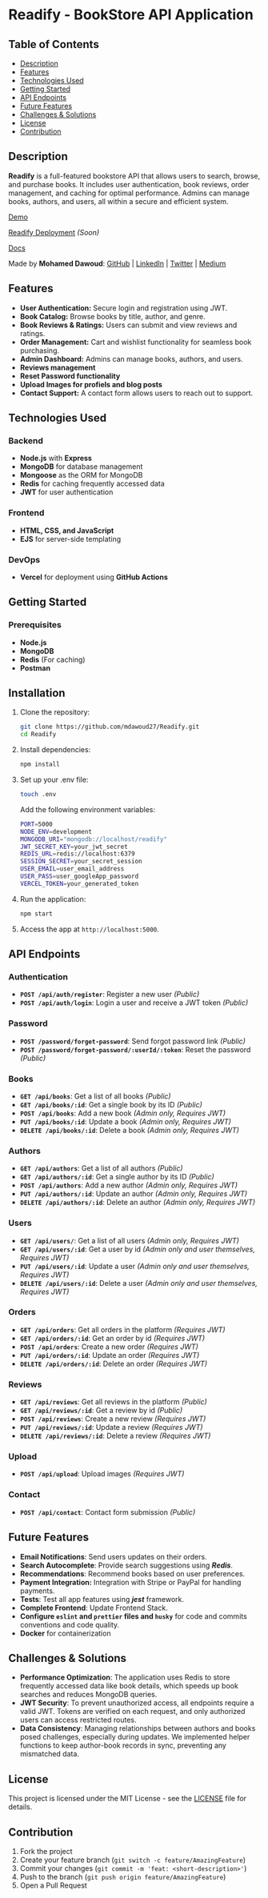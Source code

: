# Readify - BookStore API Application

## Table of Contents

- [Description](#description)
- [Features](#features)
- [Technologies Used](#technologies-used)
- [Getting Started](#getting-started)
- [API Endpoints](#api-endpoints)
- [Future Features](#future-features)
- [Challenges & Solutions](#challenges--solutions)
- [License](#license)
- [Contribution](#contribution)

## Description

**Readify** is a full-featured bookstore API that allows users to search, browse, and purchase books. It includes user authentication, book reviews, order management, and caching for optimal performance. Admins can manage books, authors, and users, all within a secure and efficient system.

[Demo](https://)

[Readify Deployment](https://) _(Soon)_

[Docs](https://docs.google.com/presentation/d/1v05h9lUmALioyo76DtdWdrXOouYxqT6L/edit#slide=id.p1)

Made by **Mohamed Dawoud**: [GitHub](https://github.com/mdawoud27) | [LinkedIn](https://www.linkedin.com/in/dawoud27) | [Twitter](https://x.com/mad_d27) | [Medium](https://medium.com/@dawoud27)

## Features

- **User Authentication:** Secure login and registration using JWT.
- **Book Catalog:** Browse books by title, author, and genre.
- **Book Reviews & Ratings:** Users can submit and view reviews and ratings.
- **Order Management:** Cart and wishlist functionality for seamless book purchasing.
- **Admin Dashboard:** Admins can manage books, authors, and users.
- **Reviews management**
- **Reset Password functionality**
- **Upload Images for profiels and blog posts**
- **Contact Support:** A contact form allows users to reach out to support.

## Technologies Used

### Backend

- **Node.js** with **Express**
- **MongoDB** for database management
- **Mongoose** as the ORM for MongoDB
- **Redis** for caching frequently accessed data
- **JWT** for user authentication

### Frontend

- **HTML, CSS, and JavaScript**
- **EJS** for server-side templating

### DevOps

- **Vercel** for deployment using **GitHub Actions**

## Getting Started

### Prerequisites

- **Node.js**
- **MongoDB**
- **Redis** (For caching)
- **Postman**

## Installation

1. Clone the repository:

   ```bash
   git clone https://github.com/mdawoud27/Readify.git
   cd Readify
   ```

2. Install dependencies:

   ```bash
   npm install
   ```

3. Set up your .env file:

   ```bash
   touch .env
   ```

   Add the following environment variables:

   ```bash
   PORT=5000
   NODE_ENV=development
   MONGODB_URI="mongodb://localhost/readify"
   JWT_SECRET_KEY=your_jwt_secret
   REDIS_URL=redis://localhost:6379
   SESSION_SECRET=your_secret_session
   USER_EMAIL=user_email_address
   USER_PASS=user_googleApp_password
   VERCEL_TOKEN=your_generated_token
   ```

4. Run the application:

   ```bash
   npm start
   ```

5. Access the app at `http://localhost:5000`.

## API Endpoints

### Authentication

- **`POST /api/auth/register`**: Register a new user _(Public)_
- **`POST /api/auth/login`**: Login a user and receive a JWT token _(Public)_

### Password

- **`POST /password/forget-password`**: Send forgot password link _(Public)_
- **`POST /password/forget-password/:userId/:token`**: Reset the password _(Public)_

### Books

- **`GET /api/books`**: Get a list of all books _(Public)_
- **`GET /api/books/:id`**: Get a single book by its ID _(Public)_
- **`POST /api/books`**: Add a new book _(Admin only, Requires JWT)_
- **`PUT /api/books/:id`**: Update a book _(Admin only, Requires JWT)_
- **`DELETE /api/books/:id`**: Delete a book _(Admin only, Requires JWT)_

### Authors

- **`GET /api/authors`**: Get a list of all authors _(Public)_
- **`GET /api/authors/:id`**: Get a single author by its ID _(Public)_
- **`POST /api/authors`**: Add a new author _(Admin only, Requires JWT)_
- **`PUT /api/authors/:id`**: Update an author _(Admin only, Requires JWT)_
- **`DELETE /api/authors/:id`**: Delete an author _(Admin only, Requires JWT)_

### Users

- **`GET /api/users/`**: Get a list of all users _(Admin only, Requires JWT)_
- **`GET /api/users/:id`**: Get a user by id _(Admin only and user themselves, Requires JWT)_
- **`PUT /api/users/:id`**: Update a user _(Admin only and user themselves, Requires JWT)_
- **`DELETE /api/users/:id`**: Delete a user _(Admin only and user themselves, Requires JWT)_

### Orders

- **`GET /api/orders`**: Get all orders in the platform _(Requires JWT)_
- **`GET /api/orders/:id`**: Get an order by id _(Requires JWT)_
- **`POST /api/orders`**: Create a new order _(Requires JWT)_
- **`PUT /api/orders/:id`**: Update an order _(Requires JWT)_
- **`DELETE /api/orders/:id`**: Delete an order _(Requires JWT)_

### Reviews

- **`GET /api/reviews`**: Get all reviews in the platform _(Public)_
- **`GET /api/reviews/:id`**: Get a review by id _(Public)_
- **`POST /api/reviews`**: Create a new review _(Requires JWT)_
- **`PUT /api/reviews/:id`**: Update a review _(Requires JWT)_
- **`DELETE /api/reviews/:id`**: Delete a review _(Requires JWT)_

### Upload

- **`POST /api/upload`**: Upload images _(Requires JWT)_

### Contact

- **`POST /api/contact`**: Contact form submission _(Public)_

## Future Features

- **Email Notifications**: Send users updates on their orders.
- **Search Autocomplete**: Provide search suggestions using **_Redis_**.
- **Recommendations**: Recommend books based on user preferences.
- **Payment Integration:** Integration with Stripe or PayPal for handling payments.
- **Tests**: Test all app features using **_jest_** framework.
- **Complete Frontend**: Update Frontend Stack.
- **Configure `eslint` and `prettier` files and `husky`** for code and commits conventions and code quality.
- **Docker** for containerization

## Challenges & Solutions

- **Performance Optimization**: The application uses Redis to store frequently accessed data like book details, which speeds up book searches and reduces MongoDB queries.
- **JWT Security**: To prevent unauthorized access, all endpoints require a valid JWT. Tokens are verified on each request, and only authorized users can access restricted routes.
- **Data Consistency**: Managing relationships between authors and books posed challenges, especially during updates. We implemented helper functions to keep author-book records in sync, preventing any mismatched data.

<!--## Tree of the project

```bash
readify/
├── .github/                # GitHub workflows, actions, etc.
│   └── workflows/
│       └── ci.yml          # GitHub CI workflow for testing
├── config/                 # Configuration files (DB, Redis, etc.)
│   └── db.js               # MongoDB connection
│   └── redis.js            # Redis configuration
├── controllers/            # Logic for handling requests
│   ├── authController.js   # Authentication (login, register)
│   ├── authorController.js # Author management
│   ├── bookController.js   # Book management
│   ├── orderController.js  # Order management
│   ├── reviewController.js # Reviews and ratings
│   └── userController.js   # User profile management
├── middlewares/            # Custom middlewares
│   ├── auth.js             # JWT authentication middleware
│   ├── errorHandler.js     # Error handling middleware
│   └── logger.js           # Request logging middleware
├── models/                 # Mongoose models (database schemas)
│   ├── Author.js           # Author schema
│   ├── Book.js             # Book schema
│   ├── Order.js            # Order schema
│   ├── Review.js           # Review schema
│   └── User.js             # User schema
├── routes/                 # API routes for each resource
│   ├── auth.js             # Routes for authentication
│   ├── authors.js          # Routes for authors
│   ├── books.js            # Routes for books
│   ├── orders.js           # Routes for orders
│   ├── reviews.js          # Routes for reviews
│   └── users.js            # Routes for user profiles
├── services/               # Business logic, external services (e.g., Redis)
│   ├── cacheService.js     # Redis caching service
│   ├── paymentService.js   # Payment gateway integration (Stripe/PayPal)
│   └── emailService.js     # Email notifications service
├── utils/                  # Utility functions
│   ├── validators.js       # Data validation logic
│   └── helpers.js          # Helper functions
├── views/                  # EJS templates (for forgot password, etc.)
│   ├── forgot-password.ejs
│   ├── link-send.ejs
│   ├── reset-password.ejs
│   └── success-password.ejs
├── .env                    # Environment variables
├── .gitignore              # Git ignore file
├── app.js                  # Express app initialization
├── package.json            # NPM package file
├── README.md               # Project documentation
├── seeder.js               # Seed initial data into the database
└── tests/                  # Unit and integration tests
    ├── auth.test.js        # Tests for authentication
    ├── book.test.js        # Tests for book endpoints
    └── user.test.js        # Tests for user-related endpoints
```
-->

## License

This project is licensed under the MIT License - see the [LICENSE](./LICENSE) file for details.

## Contribution

1. Fork the project
2. Create your feature branch (`git switch -c feature/AmazingFeature`)
3. Commit your changes (`git commit -m 'feat: <short-description>'`)
4. Push to the branch (`git push origin feature/AmazingFeature`)
5. Open a Pull Request

